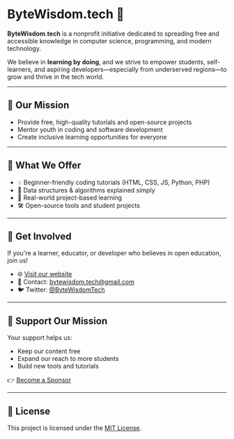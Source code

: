 # ByteWisdom.tech 🚀

**ByteWisdom.tech** is a nonprofit initiative dedicated to spreading free and accessible knowledge in computer science, programming, and modern technology.

We believe in **learning by doing**, and we strive to empower students, self-learners, and aspiring developers—especially from underserved regions—to grow and thrive in the tech world.

---

## 🌟 Our Mission

- Provide free, high-quality tutorials and open-source projects
- Mentor youth in coding and software development
- Create inclusive learning opportunities for everyone

---

## 🔧 What We Offer

- 💡 Beginner-friendly coding tutorials (HTML, CSS, JS, Python, PHP)
- 🧠 Data structures & algorithms explained simply
- 📘 Real-world project-based learning
- 🛠️ Open-source tools and student projects

---

## 🔗 Get Involved

If you're a learner, educator, or developer who believes in open education, join us!

- 🌐 [Visit our website](https://bytewisdom.tech)
- 📧 Contact: bytewisdom.tech@gmail.com
- 🐦 Twitter: [@ByteWisdomTech](https://twitter.com/bytewisdomtech)

---

## 💖 Support Our Mission

Your support helps us:
- Keep our content free
- Expand our reach to more students
- Build new tools and tutorials

👉 [Become a Sponsor](https://github.com/sponsors/ByteWisdomTech)

---

## 📜 License

This project is licensed under the [MIT License](LICENSE).
